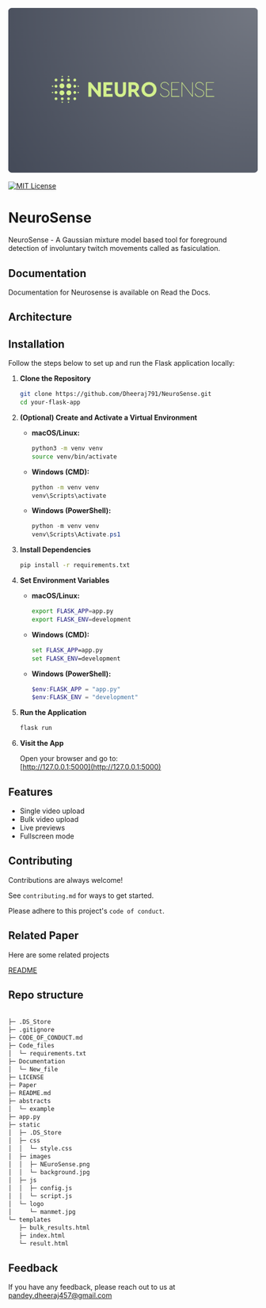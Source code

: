 
![Logo](static/images/NEuroSense.png)



[![MIT License](https://img.shields.io/badge/License-MIT-green.svg)](https://choosealicense.com/licenses/mit/)



# NeuroSense

NeuroSense - A Gaussian mixture model based tool for foreground detection of involuntary twitch movements called as fasiculation.


## Documentation

Documentation for Neurosense is available on Read the Docs.


## Architecture
## Installation

Follow the steps below to set up and run the Flask application locally:

1. **Clone the Repository**

    ```bash
    git clone https://github.com/Dheeraj791/NeuroSense.git
    cd your-flask-app
    ```

2. **(Optional) Create and Activate a Virtual Environment**

    - **macOS/Linux:**
      ```bash
      python3 -m venv venv
      source venv/bin/activate
      ```

    - **Windows (CMD):**
      ```cmd
      python -m venv venv
      venv\Scripts\activate
      ```

    - **Windows (PowerShell):**
      ```powershell
      python -m venv venv
      venv\Scripts\Activate.ps1
      ```

3. **Install Dependencies**

    ```bash
    pip install -r requirements.txt
    ```

4. **Set Environment Variables**

    - **macOS/Linux:**
      ```bash
      export FLASK_APP=app.py
      export FLASK_ENV=development
      ```

    - **Windows (CMD):**
      ```cmd
      set FLASK_APP=app.py
      set FLASK_ENV=development
      ```

    - **Windows (PowerShell):**
      ```powershell
      $env:FLASK_APP = "app.py"
      $env:FLASK_ENV = "development"
      ```

5. **Run the Application**

    ```bash
    flask run
    ```

6. **Visit the App**

    Open your browser and go to:  
    [http://127.0.0.1:5000](http://127.0.0.1:5000)




    
## Features

- Single video upload
- Bulk video upload
- Live previews
- Fullscreen mode



## Contributing

Contributions are always welcome!

See `contributing.md` for ways to get started.

Please adhere to this project's `code of conduct`.


## Related Paper

Here are some related projects

[README](https://www.sciencedirect.com/science/article/pii/S0301562919300274)


## Repo structure

```

├─ .DS_Store
├─ .gitignore
├─ CODE_OF_CONDUCT.md
├─ Code_files
│  └─ requirements.txt
├─ Documentation
│  └─ New_file
├─ LICENSE
├─ Paper
├─ README.md
├─ abstracts
│  └─ example
├─ app.py
├─ static
│  ├─ .DS_Store
│  ├─ css
│  │  └─ style.css
│  ├─ images
│  │  ├─ NEuroSense.png
│  │  └─ background.jpg
│  ├─ js
│  │  ├─ config.js
│  │  └─ script.js
│  └─ logo
│     └─ manmet.jpg
└─ templates
   ├─ bulk_results.html
   ├─ index.html
   └─ result.html
```

## Feedback

If you have any feedback, please reach out to us at pandey.dheeraj457@gmail.com